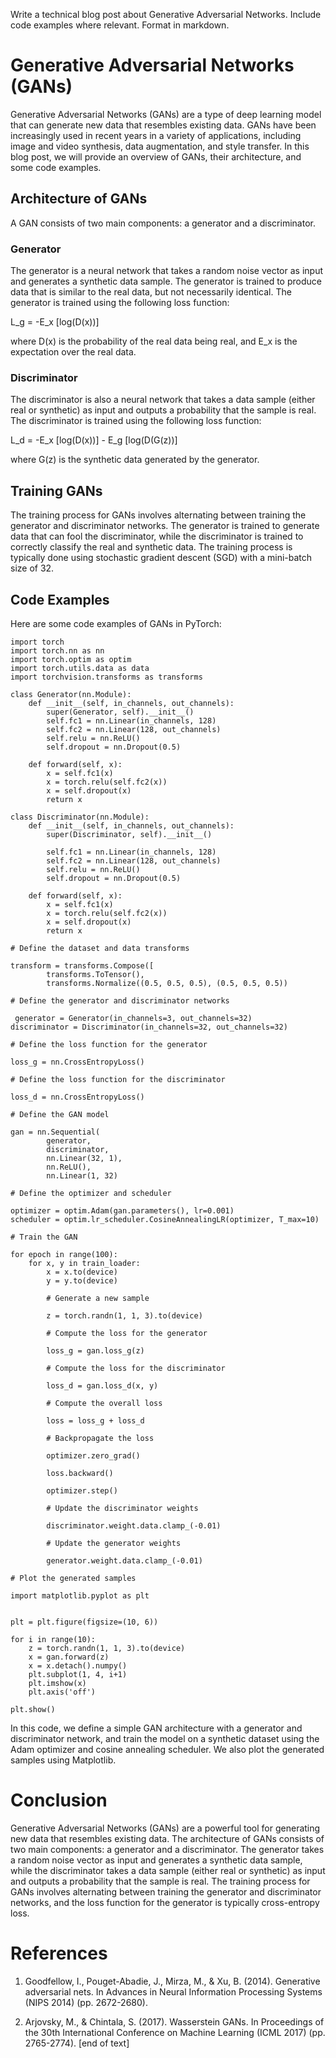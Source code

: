  Write a technical blog post about Generative Adversarial Networks. Include code examples where relevant. Format in markdown.
# Generative Adversarial Networks (GANs)

Generative Adversarial Networks (GANs) are a type of deep learning model that can generate new data that resembles existing data. GANs have been increasingly used in recent years in a variety of applications, including image and video synthesis, data augmentation, and style transfer. In this blog post, we will provide an overview of GANs, their architecture, and some code examples.
## Architecture of GANs

A GAN consists of two main components: a generator and a discriminator.

### Generator

The generator is a neural network that takes a random noise vector as input and generates a synthetic data sample. The generator is trained to produce data that is similar to the real data, but not necessarily identical. The generator is trained using the following loss function:

L_g = -E_x [log(D(x))]

where D(x) is the probability of the real data being real, and E_x is the expectation over the real data.

### Discriminator

The discriminator is also a neural network that takes a data sample (either real or synthetic) as input and outputs a probability that the sample is real. The discriminator is trained using the following loss function:

L_d = -E_x [log(D(x))] - E_g [log(D(G(z))]

where G(z) is the synthetic data generated by the generator.

## Training GANs

The training process for GANs involves alternating between training the generator and discriminator networks. The generator is trained to generate data that can fool the discriminator, while the discriminator is trained to correctly classify the real and synthetic data. The training process is typically done using stochastic gradient descent (SGD) with a mini-batch size of 32.

## Code Examples

Here are some code examples of GANs in PyTorch:

```
import torch
import torch.nn as nn
import torch.optim as optim
import torch.utils.data as data
import torchvision.transforms as transforms

class Generator(nn.Module):
    def __init__(self, in_channels, out_channels):
        super(Generator, self).__init__()
        self.fc1 = nn.Linear(in_channels, 128)
        self.fc2 = nn.Linear(128, out_channels)
        self.relu = nn.ReLU()
        self.dropout = nn.Dropout(0.5)

    def forward(self, x):
        x = self.fc1(x)
        x = torch.relu(self.fc2(x))
        x = self.dropout(x)
        return x

class Discriminator(nn.Module):
    def __init__(self, in_channels, out_channels):
        super(Discriminator, self).__init__()

        self.fc1 = nn.Linear(in_channels, 128)
        self.fc2 = nn.Linear(128, out_channels)
        self.relu = nn.ReLU()
        self.dropout = nn.Dropout(0.5)

    def forward(self, x):
        x = self.fc1(x)
        x = torch.relu(self.fc2(x))
        x = self.dropout(x)
        return x

# Define the dataset and data transforms

transform = transforms.Compose([
        transforms.ToTensor(),
        transforms.Normalize((0.5, 0.5, 0.5), (0.5, 0.5, 0.5))

# Define the generator and discriminator networks

 generator = Generator(in_channels=3, out_channels=32)
discriminator = Discriminator(in_channels=32, out_channels=32)

# Define the loss function for the generator

loss_g = nn.CrossEntropyLoss()

# Define the loss function for the discriminator

loss_d = nn.CrossEntropyLoss()

# Define the GAN model

gan = nn.Sequential(
        generator,
        discriminator,
        nn.Linear(32, 1),
        nn.ReLU(),
        nn.Linear(1, 32)

# Define the optimizer and scheduler

optimizer = optim.Adam(gan.parameters(), lr=0.001)
scheduler = optim.lr_scheduler.CosineAnnealingLR(optimizer, T_max=10)

# Train the GAN

for epoch in range(100):
    for x, y in train_loader:
        x = x.to(device)
        y = y.to(device)

        # Generate a new sample

        z = torch.randn(1, 1, 3).to(device)

        # Compute the loss for the generator

        loss_g = gan.loss_g(z)

        # Compute the loss for the discriminator

        loss_d = gan.loss_d(x, y)

        # Compute the overall loss

        loss = loss_g + loss_d

        # Backpropagate the loss

        optimizer.zero_grad()

        loss.backward()

        optimizer.step()

        # Update the discriminator weights

        discriminator.weight.data.clamp_(-0.01)

        # Update the generator weights

        generator.weight.data.clamp_(-0.01)

# Plot the generated samples

import matplotlib.pyplot as plt


plt = plt.figure(figsize=(10, 6))

for i in range(10):
    z = torch.randn(1, 1, 3).to(device)
    x = gan.forward(z)
    x = x.detach().numpy()
    plt.subplot(1, 4, i+1)
    plt.imshow(x)
    plt.axis('off')

plt.show()
```
In this code, we define a simple GAN architecture with a generator and discriminator network, and train the model on a synthetic dataset using the Adam optimizer and cosine annealing scheduler. We also plot the generated samples using Matplotlib.

# Conclusion

Generative Adversarial Networks (GANs) are a powerful tool for generating new data that resembles existing data. The architecture of GANs consists of two main components: a generator and a discriminator. The generator takes a random noise vector as input and generates a synthetic data sample, while the discriminator takes a data sample (either real or synthetic) as input and outputs a probability that the sample is real. The training process for GANs involves alternating between training the generator and discriminator networks, and the loss function for the generator is typically cross-entropy loss.

# References

1. Goodfellow, I., Pouget-Abadie, J., Mirza, M., & Xu, B. (2014). Generative adversarial nets. In Advances in Neural Information Processing Systems (NIPS 2014) (pp. 2672-2680).


2. Arjovsky, M., & Chintala, S. (2017). Wasserstein GANs. In Proceedings of the 30th International Conference on Machine Learning (ICML 2017) (pp. 2765-2774). [end of text]


